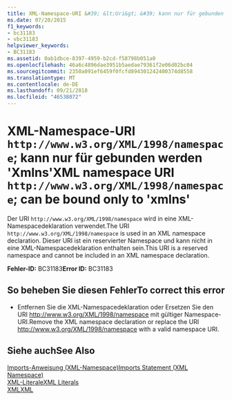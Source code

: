 ```yaml
---
title: XML-Namespace-URI &#39; &lt;Uri&gt; &#39; kann nur für gebunden werden &#39;Xmlns&#39;
ms.date: 07/20/2015
f1_keywords:
- bc31183
- vbc31183
helpviewer_keywords:
- BC31183
ms.assetid: 0ab1dbce-8397-4959-b2cd-f58798b051a0
ms.openlocfilehash: 46a6c4896dae3951b5aedae79361f2e06d02bc04
ms.sourcegitcommit: 2350a091ef6459f0fcfd894301242400374d8558
ms.translationtype: MT
ms.contentlocale: de-DE
ms.lasthandoff: 09/21/2018
ms.locfileid: "46538072"
---
```

# <a name="xml-namespace-uri-httpwwww3orgxml1998namespace-can-be-bound-only-to-39xmlns39"></a><span data-ttu-id="ba940-102">XML-Namespace-URI `http://www.w3.org/XML/1998/namespace`; kann nur für gebunden werden &#39;Xmlns&#39;</span><span class="sxs-lookup"><span data-stu-id="ba940-102">XML namespace URI `http://www.w3.org/XML/1998/namespace`; can be bound only to &#39;xmlns&#39;</span></span>
<span data-ttu-id="ba940-103">Der URI `http://www.w3.org/XML/1998/namespace` wird in eine XML-Namespacedeklaration verwendet.</span><span class="sxs-lookup"><span data-stu-id="ba940-103">The URI `http://www.w3.org/XML/1998/namespace` is used in an XML namespace declaration.</span></span> <span data-ttu-id="ba940-104">Dieser URI ist ein reservierter Namespace und kann nicht in eine XML-Namespacedeklaration enthalten sein.</span><span class="sxs-lookup"><span data-stu-id="ba940-104">This URI is a reserved namespace and cannot be included in an XML namespace declaration.</span></span>  
  
 <span data-ttu-id="ba940-105">**Fehler-ID:** BC31183</span><span class="sxs-lookup"><span data-stu-id="ba940-105">**Error ID:** BC31183</span></span>  
  
## <a name="to-correct-this-error"></a><span data-ttu-id="ba940-106">So beheben Sie diesen Fehler</span><span class="sxs-lookup"><span data-stu-id="ba940-106">To correct this error</span></span>  
  
-   <span data-ttu-id="ba940-107">Entfernen Sie die XML-Namespacedeklaration oder Ersetzen Sie den URI http://www.w3.org/XML/1998/namespace mit gültiger Namespace-URI.</span><span class="sxs-lookup"><span data-stu-id="ba940-107">Remove the XML namespace declaration or replace the URI http://www.w3.org/XML/1998/namespace with a valid namespace URI.</span></span>  
  
## <a name="see-also"></a><span data-ttu-id="ba940-108">Siehe auch</span><span class="sxs-lookup"><span data-stu-id="ba940-108">See Also</span></span>  
 [<span data-ttu-id="ba940-109">Imports-Anweisung (XML-Namespace)</span><span class="sxs-lookup"><span data-stu-id="ba940-109">Imports Statement (XML Namespace)</span></span>](../../../visual-basic/language-reference/statements/imports-statement-xml-namespace.md)  
 [<span data-ttu-id="ba940-110">XML-Literale</span><span class="sxs-lookup"><span data-stu-id="ba940-110">XML Literals</span></span>](../../../visual-basic/language-reference/xml-literals/index.md)  
 [<span data-ttu-id="ba940-111">XML</span><span class="sxs-lookup"><span data-stu-id="ba940-111">XML</span></span>](../../../visual-basic/programming-guide/language-features/xml/index.md)
